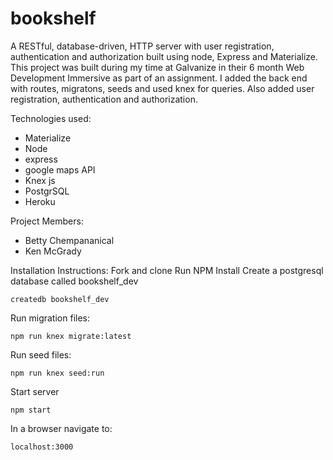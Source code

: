 # bookshelf
A RESTful, database-driven, HTTP server with user registration, authentication and authorization built using node, Express and Materialize.
This project was built during my time at Galvanize in their 6 month Web Development Immersive as part of an assignment. I added the back end with routes, migratons, seeds and used knex for queries. Also added user registration, authentication and authorization.

Technologies used:
* Materialize
* Node
* express
* google maps API
* Knex js
* PostgrSQL
* Heroku

Project Members:
* Betty Chempananical
* Ken McGrady

Installation Instructions:
Fork and clone
Run NPM Install
Create a postgresql database called bookshelf_dev
  ```
  createdb bookshelf_dev
  ```
Run migration files:
  ```
  npm run knex migrate:latest
  ```
Run seed files:
  ```
  npm run knex seed:run
  ```
Start server
  ```
  npm start
  ```
In a browser navigate to:
  ```
  localhost:3000
  ```
